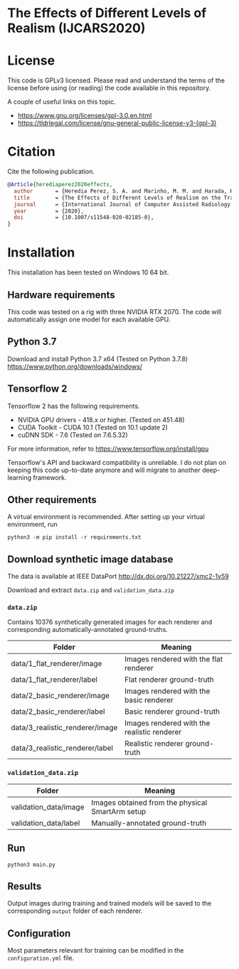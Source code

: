 # The Effects of Different Levels of Realism (IJCARS2020)

# License
This code is GPLv3 licensed. Please read and understand the terms of the license before using (or reading) the code available in this repository.
 
A couple of useful links on this topic.
- https://www.gnu.org/licenses/gpl-3.0.en.html
- https://tldrlegal.com/license/gnu-general-public-license-v3-(gpl-3)

# Citation
Cite the following publication.
```bibtex
@Article{herediaperez2020effects,
  author       = {Heredia Perez, S. A. and Marinho, M. M. and Harada, K. and Mitsuishi, Mamoru},
  title        = {The Effects of Different Levels of Realism on the Training of CNNs with only Synthetic Images for the Semantic Segmentation of Robotic Instruments in a Head Phantom},
  journal      = {International Journal of Computer Assisted Radiology and Surgery (IJCARS)},
  year         = {2020},
  doi          = {10.1007/s11548-020-02185-0},
}
```
# Installation
This installation has been tested on Windows 10 64 bit.

## Hardware requirements
This code was tested on a rig with three NVIDIA RTX 2070. The code will automatically assign one model for each available GPU.

## Python 3.7 
Download and install Python 3.7 x64 (Tested on Python 3.7.8)
https://www.python.org/downloads/windows/

## Tensorflow 2
Tensorflow 2 has the following requirements.
- NVIDIA GPU drivers - 418.x or higher. (Tested on 451.48)
- CUDA Toolkit - CUDA 10.1 (Tested on 10.1 update 2)
- cuDNN SDK - 7.6 (Tested on 7.6.5.32)

For more information, refer to
https://www.tensorflow.org/install/gpu

Tensorflow's API and backward compatibility is unreliable. I do not plan on keeping this code up-to-date anymore and will migrate to another deep-learning framework. 

## Other requirements
A virtual environment is recommended. After setting up your virtual environment, run
```shell script
python3 -m pip install -r requirements.txt
```

## Download synthetic image database
The data is available at IEEE DataPort
http://dx.doi.org/10.21227/xmc2-1v59

Download and extract `data.zip` and `validation_data.zip`

### `data.zip`
Contains 10376 synthetically generated images for each renderer and corresponding automatically-annotated ground-truths. 

|Folder|Meaning|
|---|---|
|data/1_flat_renderer/image|Images rendered with the flat renderer|
|data/1_flat_renderer/label|Flat renderer ground-truth|
|data/2_basic_renderer/image|Images rendered with the basic renderer|
|data/2_basic_renderer/label|Basic renderer ground-truth|
|data/3_realistic_renderer/image|Images rendered with the realistic renderer|
|data/3_realistic_renderer/label|Realistic renderer ground-truth|

### `validation_data.zip`
|Folder|Meaning|
|---|---|
|validation_data/image|Images obtained from the physical SmartArm setup|
|validation_data/label|Manually-annotated ground-truth|


## Run 
```shell script
python3 main.py
```

## Results
Output images during training and trained models will be saved to the corresponding `output` folder of each renderer.

## Configuration
Most parameters relevant for training can be modified in the `configuration.yml` file. 
